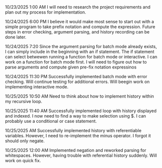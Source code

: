 10/23/2025 1:00 AM 
I will need to research the project requirements and plan out my process for implementation.

10/24/2025 6:00 PM 
I believe it would make most sense to start out with a simple program to take prefix notation and compute the expression. Future steps in error checking, argument parsing, and history recording can be done later.

10/24/2025 7:20
Since the argument parsing for batch mode already exists, I can simply include in the beginning with an if statement. The if statement can select betwewen running a function for batch mode or interactive. I can work on a function for batch mode first. I will need to figure out how to parse arguments and compute given pre-fix notation expressinos

10/24/2025 11:30 PM
Successfully implemented batch mode with error checking. Will continue testing for additional errors. Will beegin work on implementing interactive mode.

10/25/2025 10:50 AM
Need to think about how to implement history within my recursive loop. 

10/25/2025 11:40 AM
Successfully implemented loop with history displayed and indexed. I now need to find a way to make selection using $. I can probably use a conditional or case statement.

10/25/2025 AM
Successfully implemented history with referentiable variables. However, I need to re-implement the minus operator. I forgot it should only negate.

10/25/2025 12:00 AM
Implemented negation and reworked parsing for whitespaces. However, having trouble with referential history suddenly. Will work on quick fix.
